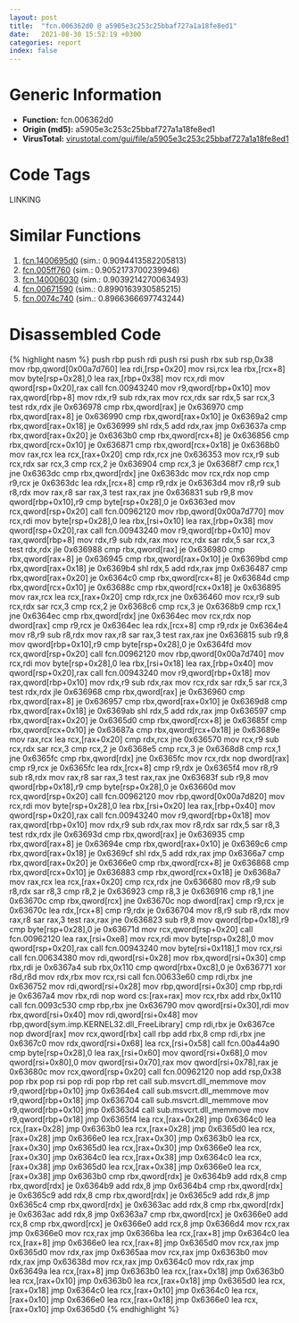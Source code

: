 ```yaml
---
layout: post
title:  "fcn.006362d0 @ a5905e3c253c25bbaf727a1a18fe8ed1"
date:   2021-08-30 15:52:19 +0300
categories: report
index: false
---
```


# Generic Information
- **Function:** fcn.006362d0
- **Origin (md5):** a5905e3c253c25bbaf727a1a18fe8ed1
- **VirusTotal:** [virustotal.com/gui/file/a5905e3c253c25bbaf727a1a18fe8ed1][virustotal_ref]

# Code Tags
<span class="tag" id="LINKING">LINKING</span>


# Similar Functions

1. [fcn.1400695d0][similar_1_ref] (sim.: 0.9094413582205813)
2. [fcn.005ff760][similar_2_ref] (sim.: 0.9052173700239946)
3. [fcn.140006030][similar_3_ref] (sim.: 0.9039214270063493)
4. [fcn.00671590][similar_4_ref] (sim.: 0.8990163930585215)
5. [fcn.0074c740][similar_5_ref] (sim.: 0.8966366697743244)


# Disassembled Code

{% highlight nasm %}
push rbp
push rdi
push rsi
push rbx
sub rsp,0x38
mov rbp,qword[0x00a7d760]
lea rdi,[rsp+0x20]
mov rsi,rcx
lea rbx,[rcx+8]
mov byte[rsp+0x28],0
lea rax,[rbp+0x38]
mov rcx,rdi
mov qword[rsp+0x20],rax
call fcn.00943240
mov r9,qword[rbp+0x10]
mov rax,qword[rbp+8]
mov rdx,r9
sub rdx,rax
mov rcx,rdx
sar rdx,5
sar rcx,3
test rdx,rdx
jle 0x636978
cmp rbx,qword[rax]
je 0x636970
cmp rbx,qword[rax+8]
je 0x636990
cmp rbx,qword[rax+0x10]
je 0x6369a2
cmp rbx,qword[rax+0x18]
je 0x636999
shl rdx,5
add rdx,rax
jmp 0x63637a
cmp rbx,qword[rax+0x20]
je 0x6363b0
cmp rbx,qword[rcx+8]
je 0x636856
cmp rbx,qword[rcx+0x10]
je 0x636871
cmp rbx,qword[rcx+0x18]
je 0x6368b0
mov rax,rcx
lea rcx,[rax+0x20]
cmp rdx,rcx
jne 0x636353
mov rcx,r9
sub rcx,rdx
sar rcx,3
cmp rcx,2
je 0x636904
cmp rcx,3
je 0x6368f7
cmp rcx,1
jne 0x6363dc
cmp rbx,qword[rdx]
jne 0x6363dc
mov rcx,rdx
nop
cmp r9,rcx
je 0x6363dc
lea rdx,[rcx+8]
cmp r9,rdx
je 0x6363d4
mov r8,r9
sub r8,rdx
mov rax,r8
sar rax,3
test rax,rax
jne 0x636831
sub r9,8
mov qword[rbp+0x10],r9
cmp byte[rsp+0x28],0
je 0x6363ed
mov rcx,qword[rsp+0x20]
call fcn.00962120
mov rbp,qword[0x00a7d770]
mov rcx,rdi
mov byte[rsp+0x28],0
lea rbx,[rsi+0x10]
lea rax,[rbp+0x38]
mov qword[rsp+0x20],rax
call fcn.00943240
mov r9,qword[rbp+0x10]
mov rax,qword[rbp+8]
mov rdx,r9
sub rdx,rax
mov rcx,rdx
sar rdx,5
sar rcx,3
test rdx,rdx
jle 0x636988
cmp rbx,qword[rax]
je 0x636980
cmp rbx,qword[rax+8]
je 0x636945
cmp rbx,qword[rax+0x10]
je 0x6369bd
cmp rbx,qword[rax+0x18]
je 0x6369b4
shl rdx,5
add rdx,rax
jmp 0x636487
cmp rbx,qword[rax+0x20]
je 0x6364c0
cmp rbx,qword[rcx+8]
je 0x63684d
cmp rbx,qword[rcx+0x10]
je 0x63688c
cmp rbx,qword[rcx+0x18]
je 0x636895
mov rax,rcx
lea rcx,[rax+0x20]
cmp rdx,rcx
jne 0x636460
mov rcx,r9
sub rcx,rdx
sar rcx,3
cmp rcx,2
je 0x6368c6
cmp rcx,3
je 0x6368b9
cmp rcx,1
jne 0x6364ec
cmp rbx,qword[rdx]
jne 0x6364ec
mov rcx,rdx
nop dword[rax]
cmp r9,rcx
je 0x6364ec
lea rdx,[rcx+8]
cmp r9,rdx
je 0x6364e4
mov r8,r9
sub r8,rdx
mov rax,r8
sar rax,3
test rax,rax
jne 0x636815
sub r9,8
mov qword[rbp+0x10],r9
cmp byte[rsp+0x28],0
je 0x6364fd
mov rcx,qword[rsp+0x20]
call fcn.00962120
mov rbp,qword[0x00a7d740]
mov rcx,rdi
mov byte[rsp+0x28],0
lea rbx,[rsi+0x18]
lea rax,[rbp+0x40]
mov qword[rsp+0x20],rax
call fcn.00943240
mov r9,qword[rbp+0x18]
mov rax,qword[rbp+0x10]
mov rdx,r9
sub rdx,rax
mov rcx,rdx
sar rdx,5
sar rcx,3
test rdx,rdx
jle 0x636968
cmp rbx,qword[rax]
je 0x636960
cmp rbx,qword[rax+8]
je 0x636957
cmp rbx,qword[rax+0x10]
je 0x6369d8
cmp rbx,qword[rax+0x18]
je 0x6369ab
shl rdx,5
add rdx,rax
jmp 0x636597
cmp rbx,qword[rax+0x20]
je 0x6365d0
cmp rbx,qword[rcx+8]
je 0x63685f
cmp rbx,qword[rcx+0x10]
je 0x63687a
cmp rbx,qword[rcx+0x18]
je 0x63689e
mov rax,rcx
lea rcx,[rax+0x20]
cmp rdx,rcx
jne 0x636570
mov rcx,r9
sub rcx,rdx
sar rcx,3
cmp rcx,2
je 0x6368e5
cmp rcx,3
je 0x6368d8
cmp rcx,1
jne 0x6365fc
cmp rbx,qword[rdx]
jne 0x6365fc
mov rcx,rdx
nop dword[rax]
cmp r9,rcx
je 0x6365fc
lea rdx,[rcx+8]
cmp r9,rdx
je 0x6365f4
mov r8,r9
sub r8,rdx
mov rax,r8
sar rax,3
test rax,rax
jne 0x63683f
sub r9,8
mov qword[rbp+0x18],r9
cmp byte[rsp+0x28],0
je 0x63660d
mov rcx,qword[rsp+0x20]
call fcn.00962120
mov rbp,qword[0x00a7d820]
mov rcx,rdi
mov byte[rsp+0x28],0
lea rbx,[rsi+0x20]
lea rax,[rbp+0x40]
mov qword[rsp+0x20],rax
call fcn.00943240
mov r9,qword[rbp+0x18]
mov rax,qword[rbp+0x10]
mov rdx,r9
sub rdx,rax
mov r8,rdx
sar rdx,5
sar r8,3
test rdx,rdx
jle 0x63693d
cmp rbx,qword[rax]
je 0x636935
cmp rbx,qword[rax+8]
je 0x63694e
cmp rbx,qword[rax+0x10]
je 0x6369c6
cmp rbx,qword[rax+0x18]
je 0x6369cf
shl rdx,5
add rdx,rax
jmp 0x6366a7
cmp rbx,qword[rax+0x20]
je 0x6366e0
cmp rbx,qword[rcx+8]
je 0x636868
cmp rbx,qword[rcx+0x10]
je 0x636883
cmp rbx,qword[rcx+0x18]
je 0x6368a7
mov rax,rcx
lea rcx,[rax+0x20]
cmp rcx,rdx
jne 0x636680
mov r8,r9
sub r8,rdx
sar r8,3
cmp r8,2
je 0x636923
cmp r8,3
je 0x636916
cmp r8,1
jne 0x63670c
cmp rbx,qword[rcx]
jne 0x63670c
nop dword[rax]
cmp r9,rcx
je 0x63670c
lea rdx,[rcx+8]
cmp r9,rdx
je 0x636704
mov r8,r9
sub r8,rdx
mov rax,r8
sar rax,3
test rax,rax
jne 0x636823
sub r9,8
mov qword[rbp+0x18],r9
cmp byte[rsp+0x28],0
je 0x63671d
mov rcx,qword[rsp+0x20]
call fcn.00962120
lea rax,[rsi+0xe8]
mov rcx,rdi
mov byte[rsp+0x28],0
mov qword[rsp+0x20],rax
call fcn.00943240
mov byte[rsi+0x118],1
mov rcx,rsi
call fcn.00634380
mov rdi,qword[rsi+0x28]
mov rbx,qword[rsi+0x30]
cmp rbx,rdi
je 0x6367a4
sub rbx,0x110
cmp qword[rbx+0xc8],0
je 0x636771
xor r8d,r8d
mov rdx,rbx
mov rcx,rsi
call fcn.00633e60
cmp rdi,rbx
jne 0x636752
mov rdi,qword[rsi+0x28]
mov rbp,qword[rsi+0x30]
cmp rbp,rdi
je 0x6367a4
mov rbx,rdi
nop word cs:[rax+rax]
mov rcx,rbx
add rbx,0x110
call fcn.0093c530
cmp rbp,rbx
jne 0x636790
mov qword[rsi+0x30],rdi
mov rbx,qword[rsi+0x40]
mov rdi,qword[rsi+0x48]
mov rbp,qword[sym.imp.KERNEL32.dll_FreeLibrary]
cmp rdi,rbx
je 0x6367ce
nop dword[rax]
mov rcx,qword[rbx]
call rbp
add rbx,8
cmp rdi,rbx
jne 0x6367c0
mov rdx,qword[rsi+0x68]
lea rcx,[rsi+0x58]
call fcn.00a44a90
cmp byte[rsp+0x28],0
lea rax,[rsi+0x60]
mov qword[rsi+0x68],0
mov qword[rsi+0x80],0
mov qword[rsi+0x70],rax
mov qword[rsi+0x78],rax
je 0x63680c
mov rcx,qword[rsp+0x20]
call fcn.00962120
nop
add rsp,0x38
pop rbx
pop rsi
pop rdi
pop rbp
ret
call sub.msvcrt.dll_memmove
mov r9,qword[rbp+0x10]
jmp 0x6364e4
call sub.msvcrt.dll_memmove
mov r9,qword[rbp+0x18]
jmp 0x636704
call sub.msvcrt.dll_memmove
mov r9,qword[rbp+0x10]
jmp 0x6363d4
call sub.msvcrt.dll_memmove
mov r9,qword[rbp+0x18]
jmp 0x6365f4
lea rcx,[rax+0x28]
jmp 0x6364c0
lea rcx,[rax+0x28]
jmp 0x6363b0
lea rcx,[rax+0x28]
jmp 0x6365d0
lea rcx,[rax+0x28]
jmp 0x6366e0
lea rcx,[rax+0x30]
jmp 0x6363b0
lea rcx,[rax+0x30]
jmp 0x6365d0
lea rcx,[rax+0x30]
jmp 0x6366e0
lea rcx,[rax+0x30]
jmp 0x6364c0
lea rcx,[rax+0x38]
jmp 0x6364c0
lea rcx,[rax+0x38]
jmp 0x6365d0
lea rcx,[rax+0x38]
jmp 0x6366e0
lea rcx,[rax+0x38]
jmp 0x6363b0
cmp rbx,qword[rdx]
je 0x6364b9
add rdx,8
cmp rbx,qword[rdx]
je 0x6364b9
add rdx,8
jmp 0x6364b4
cmp rbx,qword[rdx]
je 0x6365c9
add rdx,8
cmp rbx,qword[rdx]
je 0x6365c9
add rdx,8
jmp 0x6365c4
cmp rbx,qword[rdx]
je 0x6363ac
add rdx,8
cmp rbx,qword[rdx]
je 0x6363ac
add rdx,8
jmp 0x6363a7
cmp rbx,qword[rcx]
je 0x6366e0
add rcx,8
cmp rbx,qword[rcx]
je 0x6366e0
add rcx,8
jmp 0x6366d4
mov rcx,rax
jmp 0x6366e0
mov rcx,rax
jmp 0x6366ba
lea rcx,[rax+8]
jmp 0x6364c0
lea rcx,[rax+8]
jmp 0x6366e0
lea rcx,[rax+8]
jmp 0x6365d0
mov rcx,rax
jmp 0x6365d0
mov rdx,rax
jmp 0x6365aa
mov rcx,rax
jmp 0x6363b0
mov rdx,rax
jmp 0x63638d
mov rcx,rax
jmp 0x6364c0
mov rdx,rax
jmp 0x63649a
lea rcx,[rax+8]
jmp 0x6363b0
lea rcx,[rax+0x18]
jmp 0x6363b0
lea rcx,[rax+0x10]
jmp 0x6363b0
lea rcx,[rax+0x18]
jmp 0x6365d0
lea rcx,[rax+0x18]
jmp 0x6364c0
lea rcx,[rax+0x10]
jmp 0x6364c0
lea rcx,[rax+0x10]
jmp 0x6366e0
lea rcx,[rax+0x18]
jmp 0x6366e0
lea rcx,[rax+0x10]
jmp 0x6365d0
{% endhighlight %}


[similar_1_ref]: /report/fcn.1400695d0@3bee9e0608c478ffce0d10559aae732b
[similar_2_ref]: /report/fcn.005ff760@a5905e3c253c25bbaf727a1a18fe8ed1
[similar_3_ref]: /report/fcn.140006030@c5b958b285b208bffd52d8455e15d93a
[similar_4_ref]: /report/fcn.00671590@a5905e3c253c25bbaf727a1a18fe8ed1
[similar_5_ref]: /report/fcn.0074c740@a5905e3c253c25bbaf727a1a18fe8ed1
[virustotal_ref]: https://www.virustotal.com/gui/file/a5905e3c253c25bbaf727a1a18fe8ed1